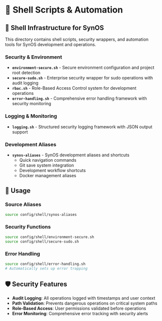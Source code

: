 # 🐚 Shell Scripts & Automation

## 📁 Shell Infrastructure for SynOS

This directory contains shell scripts, security wrappers, and automation tools for SynOS development and operations.

### **Security & Environment**

- **`environment-secure.sh`** - Secure environment configuration and project root detection
- **`secure-sudo.sh`** - Enterprise security wrapper for sudo operations with audit logging
- **`rbac.sh`** - Role-Based Access Control system for development operations
- **`error-handling.sh`** - Comprehensive error handling framework with security monitoring

### **Logging & Monitoring**

- **`logging.sh`** - Structured security logging framework with JSON output support

### **Development Aliases**

- **`synos-aliases`** - SynOS development aliases and shortcuts
  - Quick navigation commands
  - Git save system integration
  - Development workflow shortcuts
  - Docker management aliases

## 🔧 Usage

### **Source Aliases**

```bash
source config/shell/synos-aliases
```

### **Security Functions**

```bash
source config/shell/environment-secure.sh
source config/shell/secure-sudo.sh
```

### **Error Handling**

```bash
source config/shell/error-handling.sh
# Automatically sets up error trapping
```

## 🛡️ Security Features

- **Audit Logging**: All operations logged with timestamps and user context
- **Path Validation**: Prevents dangerous operations on critical system paths
- **Role-Based Access**: User permissions validated before operations
- **Error Monitoring**: Comprehensive error tracking with security alerts
